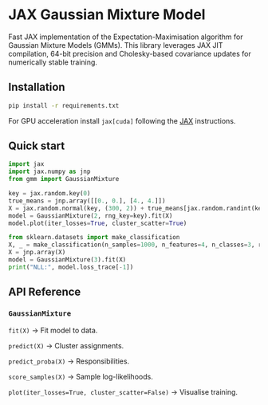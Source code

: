 # JAX Gaussian Mixture Model

Fast JAX implementation of the Expectation-Maximisation algorithm for Gaussian Mixture Models (GMMs). This library leverages JAX JIT compilation, 64-bit precision and Cholesky-based covariance updates for numerically stable training.

## Installation

```bash
pip install -r requirements.txt
```

For GPU acceleration install `jax[cuda]` following the [JAX](https://github.com/google/jax#installation) instructions.

## Quick start

```python
import jax
import jax.numpy as jnp
from gmm import GaussianMixture

key = jax.random.key(0)
true_means = jnp.array([[0., 0.], [4., 4.]])
X = jax.random.normal(key, (300, 2)) + true_means[jax.random.randint(key, (300,), 0, 2)]
model = GaussianMixture(2, rng_key=key).fit(X)
model.plot(iter_losses=True, cluster_scatter=True)
```

```python
from sklearn.datasets import make_classification
X, _ = make_classification(n_samples=1000, n_features=4, n_classes=3, random_state=0)
X = jnp.array(X)
model = GaussianMixture(3).fit(X)
print("NLL:", model.loss_trace[-1])
```

## API Reference

### `GaussianMixture`

`fit(X)` → Fit model to data.

`predict(X)` → Cluster assignments.

`predict_proba(X)` → Responsibilities.

`score_samples(X)` → Sample log-likelihoods.

`plot(iter_losses=True, cluster_scatter=False)` → Visualise training.